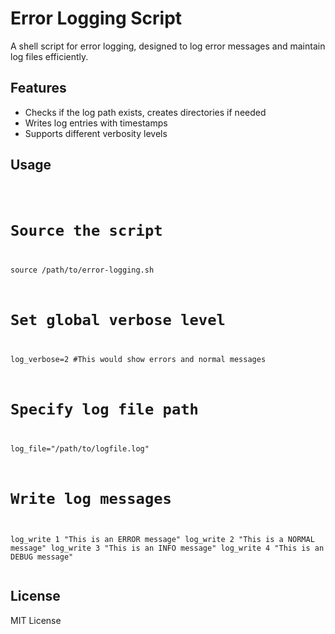 <!DOCTYPE html>
<html lang="en">
<head>
  <meta charset="UTF-8">
  <meta name="viewport" content="width=device-width, initial-scale=1.0">
</head>
<body>
  <h1>Error Logging Script</h1>
  <p>A shell script for error logging, designed to log error messages and maintain log files efficiently.</p>

  <h2>Features</h2>
  <ul>
    <li>Checks if the log path exists, creates directories if needed</li>
    <li>Writes log entries with timestamps</li>
    <li>Supports different verbosity levels</li>
  </ul>

  <h2>Usage</h2>
  <pre><code>

# Source the script
source /path/to/error-logging.sh

# Set global verbose level
log_verbose=2 #This would show errors and normal messages

# Specify log file path
log_file="/path/to/logfile.log"

# Write log messages
log_write 1 "This is an ERROR message"
log_write 2 "This is a NORMAL message"
log_write 3 "This is an INFO message"
log_write 4 "This is an DEBUG message"
  </code></pre>

  <h2>License</h2>
  <p>MIT License</p>
</body>
</html>
